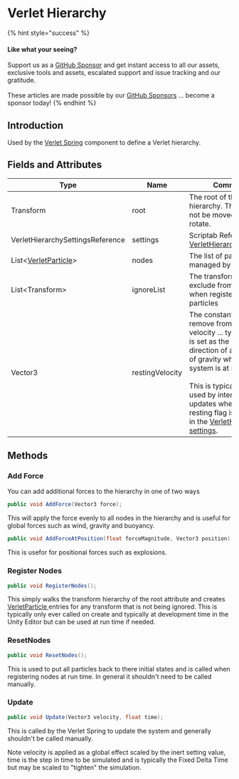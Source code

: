 # Verlet Hierarchy

{% hint style="success" %}
#### Like what your seeing?

Support us as a [GitHub Sponsor](../../../where-to-buy/become-a-sponsor.md) and get instant access to all our assets, exclusive tools and assets, escalated support and issue tracking and our gratitude.\
\
These articles are made possible by our [GitHub Sponsors](../../../where-to-buy/become-a-sponsor.md) ... become a sponsor today!
{% endhint %}

## Introduction

Used by the [Verlet Spring](../components/verlet-spring.md) component to define a Verlet hierarchy.

## Fields and Attributes

<table><thead><tr><th width="176.1867087633845">Type</th><th width="173.82668241105068">Name</th><th width="375.82373346952215">Comment</th></tr></thead><tbody><tr><td>Transform</td><td>root</td><td>The root of the hierarchy. This node will not be moved but may rotate.</td></tr><tr><td>VerletHierarchySettingsReference</td><td>settings</td><td>Scriptab Reference for <a href="verlet-hierarchy-settings.md">VerletHierarchySettings</a>.</td></tr><tr><td>List&#x3C;<a href="verlet-particle.md">VerletParticle</a>></td><td>nodes</td><td>The list of particles managed by this system</td></tr><tr><td>List&#x3C;Transform></td><td>ignoreList</td><td>The transforms to exclude from simulation when registering particles</td></tr><tr><td>Vector3</td><td>restingVelocity</td><td>The constant velocity to remove from input velocity ... typically this is set as the local direction of acceleration of gravity when the system is at rest. <br><br>This is typically only used by internal updates when the use resting flag is enabled in the <a href="verlet-hierarchy-settings.md">VerletHierarchy settings</a>. </td></tr></tbody></table>

## Methods

### Add Force

You can add additional forces to the hierarchy in one of two ways

```csharp
public void AddForce(Vector3 force);
```

This will apply the force evenly to all nodes in the hierarchy and is useful for global forces such as wind, gravity and buoyancy.

```csharp
public void AddForceAtPosition(float forceMagnitude, Vector3 position);
```

This is usefor for positional forces such as explosions.

### Register Nodes

```csharp
public void RegisterNodes();
```

This simply walks the transform hierarchy of the root attribute and creates [VerletParticle ](verlet-particle.md)entries for any transform that is not being ignored. This is typically only ever called on create and typically at development time in the Unity Editor but can be used at run time if needed.

### ResetNodes

```csharp
public void ResetNodes();
```

This is used to put all particles back to there initial states and is called when registering nodes at run time. In general it shouldn't need to be called manually.

### Update

```csharp
public void Update(Vector3 velocity, float time);
```

This is called by the Verlet Spring to update the system and generally shouldn't be called manually.

Note velocity is applied as a global effect scaled by the inert setting value, time is the step in time to be simulated and is typically the Fixed Delta Time but may be scaled to "tighten" the simulation.
